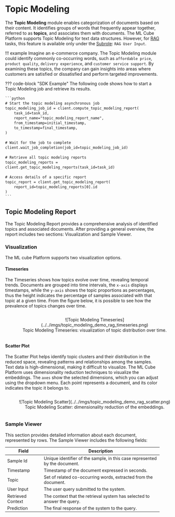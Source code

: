 # Topic Modeling

The **Topic Modeling** module enables categorization of documents based on their content. It identifies groups of words that frequently appear together, referred to as **topics**, and associates them with documents. The ML Cube Platform supports Topic Modeling for text data structures. However, for [RAG] tasks, this feature is available only under the [Subrole]: `RAG User Input`.

!!! example
    Imagine an e-commerce company. The Topic Modeling module could identify commonly co-occurring words, such as `affordable price`, `product quality`, `delivery experience`, and `customer service support`. By examining these topics, the company can gain insights into areas where customers are satisfied or dissatisfied and perform targeted improvements.

??? code-block "SDK Example"
    The following code shows how to start a Topic Modeling job and retrieve its results.

    ```python
    # Start the topic modeling asynchronous job
    topic_modeling_job_id = client.compute_topic_modeling_report(
        task_id=task_id,
        report_name="topic_modeling_report_name",
        from_timestamp=initial_timestamp,
        to_timestamp=final_timestamp,
    )

    # Wait for the job to complete
    client.wait_job_completion(job_id=topic_modeling_job_id)

    # Retrieve all topic modeling reports
    topic_modeling_reports = client.get_topic_modeling_reports(task_id=task_id)

    # Access details of a specific report
    topic_report = client.get_topic_modeling_report(
        report_id=topic_modeling_reports[0].id
    )
    ```

## Topic Modeling Report
The Topic Modeling Report provides a comprehensive analysis of identified topics and associated documents. After providing a general overview, the report includes two sections: Visualization and Sample Viewer.

### Visualization
The ML cube Platform supports two visualization options.

#### Timeseries
The Timeseries shows how topics evolve over time, revealing temporal trends. Documents are grouped into time intervals, the `x-axis` displays timestamps, while the `y-axis` shows the topic proportions as percentages, thus the height indicates the percentage of samples associated with that topic at a given time. From the figure below, it is possible to see how the prevalence of topics changes over time.

<figure markdown="span" style="display: inline-block; text-align: center; width: 100%;">
  ![Topic Modeling Timeseries](../../imgs/topic_modeling_demo_rag_timeseries.png)
  <figcaption style="white-space: nowrap;">Topic Modeling Timeseries: visualization of topic distribution over time. </figcaption>
</figure>

#### Scatter Plot
The Scatter Plot helps identify topic clusters and their distribution in the reduced space, revealing patterns and relationships among the samples. Text data is high-dimensional, making it difficult to visualize. The ML Cube Platform uses dimensionality reduction techniques to visualize the embeddings. The `axes` show the selected dimensions, which you can adjust using the dropdown menu. Each point represents a document, and its color indicates the topic it belongs to.

<figure markdown="span" style="display: inline-block; text-align: center; width: 100%;">
  ![Topic Modeling Scatter](../../imgs/topic_modeling_demo_rag_scatter.png)
  <figcaption style="white-space: nowrap;">Topic Modeling Scatter: dimensionality reduction of the embeddings.</figcaption>
</figure>

### Sample Viewer
This section provides detailed information about each document, represented by rows. The Sample Viewer includes the following fields:

| Field             | Description                                                                        |
|-------------------|------------------------------------------------------------------------------------|
| Sample Id         | Unique identifier of the sample, in this case represented by the document.         | 
| Timestamp         | Timestamp of the document expressed in seconds.                                    | 
| Topic             | Set of related co-occurring words, extracted from the document.                    | 
| User Input        | The user query submitted to the system.                                            | 
| Retrieved Context | The context that the retrieval system has selected to answer the query.            | 
| Prediction        | The final response of the system to the query.                                     | 

[RAG]: ../task.md#retrieval-augmented-generation  
[Subrole]: ../data_schema.md/#subrole
